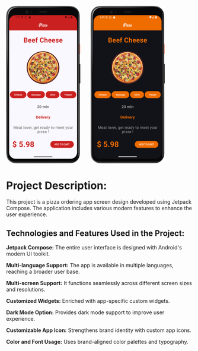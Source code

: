 <img src="images/light.png" alt="Light1" width="200"/> &nbsp;&nbsp;&nbsp;&nbsp;&nbsp; <img src="images/dark.png" alt="Dark1" width="200"/> 


# **Project Description:**

This project is a pizza ordering app screen design developed using Jetpack Compose. The application includes various modern features to enhance the user experience.

## **Technologies and Features Used in the Project:**

**Jetpack Compose:**  The entire user interface is designed with Android's modern UI toolkit.

**Multi-language Support:** The app is available in multiple languages, reaching a broader user base.

**Multi-screen Support:** It functions seamlessly across different screen sizes and resolutions.

**Customized Widgets:** Enriched with app-specific custom widgets.

**Dark Mode Option:** Provides dark mode support to improve user experience.

**Customizable App Icon:** Strengthens brand identity with custom app icons.

**Color and Font Usage:** Uses brand-aligned color palettes and typography.
